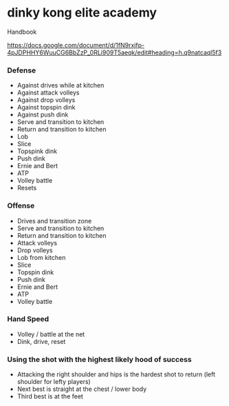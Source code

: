 # dinky kong elite academy

Handbook

https://docs.google.com/document/d/1fN9rxjfp-4pJDPHHY6WuuCG6BbZzP_0RLi909T5aeqk/edit#heading=h.q9natcaql5f3

### Defense

- Against drives while at kitchen
- Against attack volleys
- Against drop volleys
- Against topspin dink
- Against push dink
- Serve and transition to kitchen
- Return and transition to kitchen
- Lob
- Slice
- Topspink dink
- Push dink
- Ernie and Bert
- ATP
- Volley battle
- Resets

### Offense

- Drives and transition zone
- Serve and transition to kitchen
- Return and transition to kitchen
- Attack volleys
- Drop volleys
- Lob from kitchen
- Slice
- Topspin dink
- Push dink
- Ernie and Bert
- ATP
- Volley battle

### Hand Speed

- Volley / battle at the net
- Dink, drive, reset

### Using the shot with the highest likely hood of success

- Attacking the right shoulder and hips is the hardest shot to return (left shoulder for lefty players)
- Next best is straight at the chest / lower body
- Third best is at the feet
